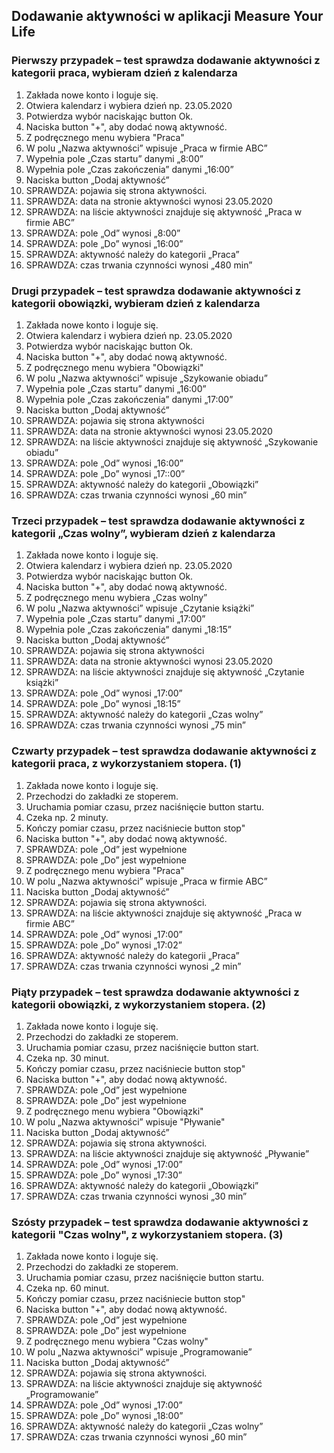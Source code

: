 ## Dodawanie aktywności w aplikacji Measure Your Life

### Pierwszy przypadek – test sprawdza dodawanie aktywności z kategorii praca, wybieram dzień z kalendarza
1. Zakłada nowe konto i loguje się.
1. Otwiera kalendarz i wybiera dzień np. 23.05.2020
1. Potwierdza wybór naciskając button Ok. 
1. Naciska button "+", aby dodać nową aktywność.
1. Z podręcznego menu wybiera "Praca"
1. W polu „Nazwa aktywności” wpisuje „Praca w firmie ABC”
1. Wypełnia pole „Czas startu” danymi „8:00”
1. Wypełnia pole „Czas zakończenia” danymi „16:00”
1. Naciska button „Dodaj aktywność”
1. SPRAWDZA: pojawia się strona aktywności.
1. SPRAWDZA: data na stronie aktywności wynosi 23.05.2020
1. SPRAWDZA: na liście aktywności znajduje się aktywność „Praca w firmie ABC”
1. SPRAWDZA: pole „Od” wynosi „8:00”
1. SPRAWDZA: pole „Do” wynosi „16:00”
1. SPRAWDZA: aktywność należy do kategorii „Praca”
1. SPRAWDZA: czas trwania czynności wynosi „480 min”

### Drugi przypadek – test sprawdza dodawanie aktywności z kategorii obowiązki, wybieram dzień z kalendarza
1. Zakłada nowe konto i loguje się.
1. Otwiera kalendarz i wybiera dzień np. 23.05.2020
1. Potwierdza wybór naciskając button Ok. 
1. Naciska button "+", aby dodać nową aktywność.
1. Z podręcznego menu wybiera "Obowiązki"
1. W polu „Nazwa aktywności” wpisuje „Szykowanie obiadu”
1. Wypełnia pole „Czas startu” danymi „16:00”
1. Wypełnia pole „Czas zakończenia” danymi „17:00”
1. Naciska button „Dodaj aktywność”
1. SPRAWDZA: pojawia się strona aktywności
1. SPRAWDZA: data na stronie aktywności wynosi 23.05.2020
1. SPRAWDZA: na liście aktywności znajduje się aktywność „Szykowanie obiadu”
1. SPRAWDZA: pole „Od” wynosi „16:00”
1. SPRAWDZA: pole „Do” wynosi „17::00”
1. SPRAWDZA: aktywność należy do kategorii „Obowiązki”
1. SPRAWDZA: czas trwania czynności wynosi „60 min”

### Trzeci przypadek – test sprawdza dodawanie aktywności z kategorii „Czas wolny”, wybieram dzień z kalendarza
1. Zakłada nowe konto i loguje się.
1. Otwiera kalendarz i wybiera dzień np. 23.05.2020
1. Potwierdza wybór naciskając button Ok. 
1. Naciska button "+", aby dodać nową aktywność.
1. Z podręcznego menu wybiera „Czas wolny”
1. W polu „Nazwa aktywności” wpisuje „Czytanie książki”
1. Wypełnia pole „Czas startu” danymi „17:00”
1. Wypełnia pole „Czas zakończenia” danymi „18:15”
1. Naciska button „Dodaj aktywność”
1. SPRAWDZA: pojawia się strona aktywności
1. SPRAWDZA: data na stronie aktywności wynosi 23.05.2020
1. SPRAWDZA: na liście aktywności znajduje się aktywność „Czytanie książki”
1. SPRAWDZA: pole „Od” wynosi „17:00”
1. SPRAWDZA: pole „Do” wynosi „18:15”
1. SPRAWDZA: aktywność należy do kategorii „Czas wolny”
1. SPRAWDZA: czas trwania czynności wynosi „75 min”

### Czwarty przypadek – test sprawdza dodawanie aktywności z kategorii praca, z wykorzystaniem stopera. (1)
1. Zakłada nowe konto i loguje się.
1. Przechodzi do zakładki ze stoperem.
1. Uruchamia pomiar czasu, przez naciśnięcie button startu.
1. Czeka np. 2 minuty.
1. Kończy pomiar czasu, przez naciśniecie button stop"
1. Naciska button "+", aby dodać nową aktywność.
1. SPRAWDZA: pole „Od” jest wypełnione
1. SPRAWDZA: pole „Do” jest wypełnione
1. Z podręcznego menu wybiera "Praca"
1. W polu „Nazwa aktywności” wpisuje „Praca w firmie ABC”
1. Naciska button „Dodaj aktywność”
1. SPRAWDZA: pojawia się strona aktywności.
1. SPRAWDZA: na liście aktywności znajduje się aktywność „Praca w firmie ABC”
1. SPRAWDZA: pole „Od” wynosi „17:00”
1. SPRAWDZA: pole „Do” wynosi „17:02”
1. SPRAWDZA: aktywność należy do kategorii „Praca”
1. SPRAWDZA: czas trwania czynności wynosi „2 min”

### Piąty przypadek – test sprawdza dodawanie aktywności z kategorii obowiązki, z wykorzystaniem stopera. (2)
1. Zakłada nowe konto i loguje się.
1. Przechodzi do zakładki ze stoperem.
1. Uruchamia pomiar czasu, przez naciśnięcie button start.
1. Czeka np. 30 minut.
1. Kończy pomiar czasu, przez naciśniecie button stop"
1. Naciska button "+", aby dodać nową aktywność.
1. SPRAWDZA: pole „Od” jest wypełnione
1. SPRAWDZA: pole „Do” jest wypełnione
1. Z podręcznego menu wybiera "Obowiązki"
1. W polu „Nazwa aktywności” wpisuje "Pływanie"
1. Naciska button „Dodaj aktywność”
1. SPRAWDZA: pojawia się strona aktywności.
1. SPRAWDZA: na liście aktywności znajduje się aktywność „Pływanie”
1. SPRAWDZA: pole „Od” wynosi „17:00”
1. SPRAWDZA: pole „Do” wynosi „17:30”
1. SPRAWDZA: aktywność należy do kategorii „Obowiązki”
1. SPRAWDZA: czas trwania czynności wynosi „30 min”

### Szósty przypadek – test sprawdza dodawanie aktywności z kategorii "Czas wolny", z wykorzystaniem stopera. (3)
1. Zakłada nowe konto i loguje się.
1. Przechodzi do zakładki ze stoperem.
1. Uruchamia pomiar czasu, przez naciśnięcie button startu.
1. Czeka np. 60 minut.
1. Kończy pomiar czasu, przez naciśniecie button stop"
1. Naciska button "+", aby dodać nową aktywność.
1. SPRAWDZA: pole „Od” jest wypełnione
1. SPRAWDZA: pole „Do” jest wypełnione
1. Z podręcznego menu wybiera "Czas wolny"
1. W polu „Nazwa aktywności” wpisuje „Programowanie”
1. Naciska button „Dodaj aktywność”
1. SPRAWDZA: pojawia się strona aktywności.
1. SPRAWDZA: na liście aktywności znajduje się aktywność „Programowanie”
1. SPRAWDZA: pole „Od” wynosi „17:00”
1. SPRAWDZA: pole „Do” wynosi „18:00”
1. SPRAWDZA: aktywność należy do kategorii „Czas wolny”
1. SPRAWDZA: czas trwania czynności wynosi „60 min”
